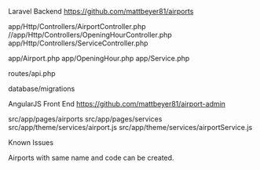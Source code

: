 Laravel Backend
https://github.com/mattbeyer81/airports

app/Http/Controllers/AirportController.php
//app/Http/Controllers/OpeningHourController.php
app/Http/Controllers/ServiceController.php

app/Airport.php
app/OpeningHour.php
app/Service.php

routes/api.php

database/migrations

AngularJS Front End
https://github.com/mattbeyer81/airport-admin

src/app/pages/airports
src/app/pages/services
src/app/theme/services/airport.js
src/app/theme/services/airportService.js

Known Issues

Airports with same name and code can be created.
